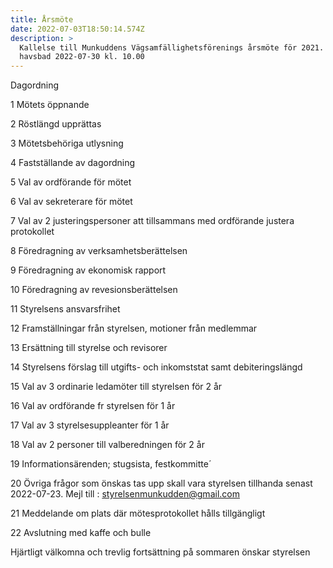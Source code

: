 ```yaml
---
title: Årsmöte
date: 2022-07-03T18:50:14.574Z
description: >
  Kallelse till Munkuddens Vägsamfällighetsförenings årsmöte för 2021. Gullviks
  havsbad 2022-07-30 kl. 10.00
---
```

Dagordning



1 Mötets öppnande

2 Röstlängd upprättas

3 Mötetsbehöriga utlysning

4 Fastställande av dagordning

5 Val av ordförande för mötet

6 Val av sekreterare för mötet

7 Val av 2 justeringspersoner att tillsammans med ordförande justera protokollet

8 Föredragning av verksamhetsberättelsen

9 Föredragning av ekonomisk rapport

10 Föredragning av revesionsberättelsen

11 Styrelsens ansvarsfrihet

12 Framställningar från styrelsen, motioner från medlemmar

13 Ersättning till styrelse och revisorer

14 Styrelsens förslag till utgifts- och inkomststat samt debiteringslängd

15 Val av 3 ordinarie ledamöter till styrelsen för 2 år

16 Val av ordförande fr styrelsen för 1 år

17 Val av 3 styrelsesuppleanter för 1 år

18 Val av 2 personer till valberedningen för 2 år

19 Informationsärenden; stugsista, festkommitte´

20 Övriga frågor som önskas tas upp skall vara styrelsen tillhanda senast 2022-07-23. Mejl till : styrelsenmunkudden@gmail.com

21 Meddelande om plats där mötesprotokollet hålls tillgängligt

22 Avslutning med kaffe och bulle

Hjärtligt välkomna och trevlig fortsättning på sommaren önskar styrelsen
